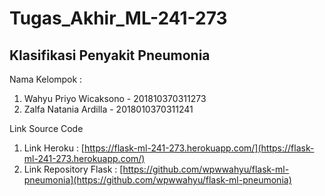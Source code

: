 # Tugas_Akhir_ML-241-273
## Klasifikasi Penyakit Pneumonia

Nama Kelompok :
1. Wahyu Priyo Wicaksono - 201810370311273
2. Zalfa Natania Ardilla - 2018010370311241

Link Source Code 
1. Link Heroku : [https://flask-ml-241-273.herokuapp.com/](https://flask-ml-241-273.herokuapp.com/)
2. Link Repository Flask : [https://github.com/wpwwahyu/flask-ml-pneumonia](https://github.com/wpwwahyu/flask-ml-pneumonia)
